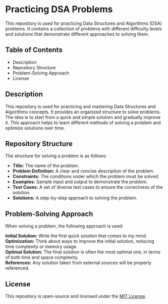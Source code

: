 # Practicing DSA Problems

This repository is used for practicing Data Structures and Algorithms (DSA) problems. 
It contains a collection of problems with different difficulty levels and solutions that demonstrate different approaches to solving them.

## Table of Contents
- Description
- Repository Structure
- Problem-Solving Approach
- License

## Description
This repository is used for practicing and mastering Data Structures and Algorithms concepts. 
It provides an organized structure to solve problems.
The idea is to start from a quick and simple solution and gradually improve it.
This approach helps to learn different methods of solving a problem and optimize solutions over time.

## Repository Structure
The structure for solving a problem is as follows:

- **Title:** The name of the problem.
- **Problem Definition:** A clear and concise description of the problem.
- **Constraints:** The conditions under which the problem must be solved.
- **Examples:** Sample input and output to demonstrate the problem.
- **Test Cases:** A set of diverse test cases to ensure the correctness of the solution.
- **Solutions:** A step-by-step approach to solving the problem.

## Problem-Solving Approach
When solving a problem, the following approach is used:

**Initial Solution:** Write the first quick solution that comes to my mind. 
**Optimization:** Think about ways to improve the initial solution, reducing time complexity or memory usage.  
**Optimal Solution:** The final solution is often the most optimal one, in terms of both time and space complexity.  
**References:** Any solution taken from external sources will be properly referenced.

## License
This repository is open-source and licensed under the [MIT License](./LICENSE).